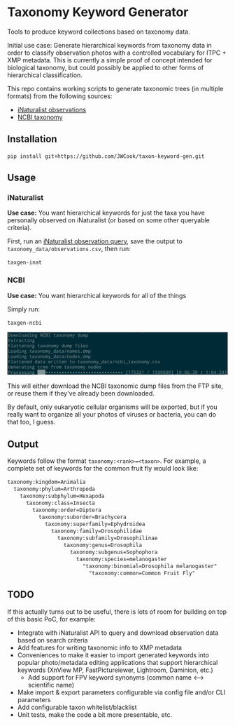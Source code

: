 # Taxonomy Keyword Generator

Tools to produce keyword collections based on taxonomy data.

Initial use case: Generate hierarchical keywords from taxonomy data in order to classify
observation photos with a controlled vocabulary for ITPC + XMP metadata.
This is currently a simple proof of concept intended for biological taxonomy, but could possibly
be applied to other forms of hierarchical classification.

This repo contains working scripts to generate taxonomic trees (in multiple formats)
from the following sources:
* [iNaturalist observations](https://www.inaturalist.org/observations/export)
* [NCBI taxonomy](https://www.ncbi.nlm.nih.gov/guide/taxonomy/)

## Installation

```
pip install git+https://github.com/JWCook/taxon-keyword-gen.git
```

## Usage

### iNaturalist

**Use case:** You want hierarchical keywords for just the taxa you have personally observed on
iNaturalist (or based on some other queryable criteria).

First, run an [iNaturalist observation query](https://www.inaturalist.org/observations/export),
save the output to `taxonomy_data/observations.csv`, then run:
```
taxgen-inat
```

### NCBI

**Use case:** You want hierarchical keywords for all of the things

Simply run:
```
taxgen-ncbi
```

![Screenshot](screenshot.png?raw=true)

This will either download the NCBI taxonomic dump files from the FTP site, or reuse them if they've
already been downloaded.

By default, only eukaryotic cellular organisms will be exported, but if you really want to organize
all your photos of viruses or bacteria, you can do that too, I guess.

## Output 

Keywords follow the format `taxonomy:<rank>=<taxon>`.
For example, a complete set of keywords for the common fruit fly would look like:
```
taxonomy:kingdom=Animalia
  taxonomy:phylum=Arthropoda
    taxonomy:subphylum=Hexapoda
      taxonomy:class=Insecta
        taxonomy:order=Diptera
          taxonomy:suborder=Brachycera
            taxonomy:superfamily=Ephydroidea
              taxonomy:family=Drosophilidae
                taxonomy:subfamily=Drosophilinae
                  taxonomy:genus=Drosophila
                    taxonomy:subgenus=Sophophora
                      taxonomy:species=melanogaster
                        "taxonomy:binomial=Drosophila melanogaster"
                          "taxonomy:common=Common Fruit Fly"
```

## TODO

If this actually turns out to be useful, there is lots of room for building on top of this basic
PoC, for example:
* Integrate with iNaturalist API to query and download observation data based on search criteria
* Add features for writing taxonomic info to XMP metadata
* Conveniences to make it easier to import generated keywords into popular photo/metadata editing
  applications that support hierarchical keywords (XnView MP, FastPictureiewer, Lightroom, Daminion, etc.)
    * Add support for FPV keyword synonyms (common name <--> scientific name)
* Make import & export parameters configurable via config file and/or CLI parameters
* Add configurable taxon whitelist/blacklist
* Unit tests, make the code a bit more presentable, etc.
